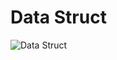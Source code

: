 # Data Struct
![Data Struct](https://github.com/mhmmdlkts/Kutil_C/blob/master/kutilcstruct.png?raw=true)
